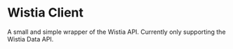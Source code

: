 # Wistia Client

A small and simple wrapper of the Wistia API. Currently only supporting the Wistia Data API.
